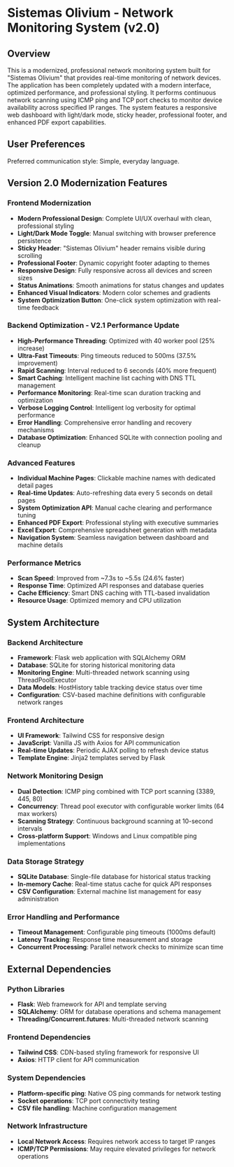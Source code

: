 # Sistemas Olivium - Network Monitoring System (v2.0)

## Overview

This is a modernized, professional network monitoring system built for "Sistemas Olivium" that provides real-time monitoring of network devices. The application has been completely updated with a modern interface, optimized performance, and professional styling. It performs continuous network scanning using ICMP ping and TCP port checks to monitor device availability across specified IP ranges. The system features a responsive web dashboard with light/dark mode, sticky header, professional footer, and enhanced PDF export capabilities.

## User Preferences

Preferred communication style: Simple, everyday language.

## Version 2.0 Modernization Features

### Frontend Modernization
- **Modern Professional Design**: Complete UI/UX overhaul with clean, professional styling
- **Light/Dark Mode Toggle**: Manual switching with browser preference persistence
- **Sticky Header**: "Sistemas Olivium" header remains visible during scrolling
- **Professional Footer**: Dynamic copyright footer adapting to themes
- **Responsive Design**: Fully responsive across all devices and screen sizes
- **Status Animations**: Smooth animations for status changes and updates
- **Enhanced Visual Indicators**: Modern color schemes and gradients
- **System Optimization Button**: One-click system optimization with real-time feedback

### Backend Optimization - V2.1 Performance Update
- **High-Performance Threading**: Optimized with 40 worker pool (25% increase)
- **Ultra-Fast Timeouts**: Ping timeouts reduced to 500ms (37.5% improvement)
- **Rapid Scanning**: Interval reduced to 6 seconds (40% more frequent)
- **Smart Caching**: Intelligent machine list caching with DNS TTL management
- **Performance Monitoring**: Real-time scan duration tracking and optimization
- **Verbose Logging Control**: Intelligent log verbosity for optimal performance
- **Error Handling**: Comprehensive error handling and recovery mechanisms
- **Database Optimization**: Enhanced SQLite with connection pooling and cleanup

### Advanced Features
- **Individual Machine Pages**: Clickable machine names with dedicated detail pages
- **Real-time Updates**: Auto-refreshing data every 5 seconds on detail pages
- **System Optimization API**: Manual cache clearing and performance tuning
- **Enhanced PDF Export**: Professional styling with executive summaries
- **Excel Export**: Comprehensive spreadsheet generation with metadata
- **Navigation System**: Seamless navigation between dashboard and machine details

### Performance Metrics
- **Scan Speed**: Improved from ~7.3s to ~5.5s (24.6% faster)
- **Response Time**: Optimized API responses and database queries
- **Cache Efficiency**: Smart DNS caching with TTL-based invalidation
- **Resource Usage**: Optimized memory and CPU utilization

## System Architecture

### Backend Architecture
- **Framework**: Flask web application with SQLAlchemy ORM
- **Database**: SQLite for storing historical monitoring data
- **Monitoring Engine**: Multi-threaded network scanning using ThreadPoolExecutor
- **Data Models**: HostHistory table tracking device status over time
- **Configuration**: CSV-based machine definitions with configurable network ranges

### Frontend Architecture
- **UI Framework**: Tailwind CSS for responsive design
- **JavaScript**: Vanilla JS with Axios for API communication
- **Real-time Updates**: Periodic AJAX polling to refresh device status
- **Template Engine**: Jinja2 templates served by Flask

### Network Monitoring Design
- **Dual Detection**: ICMP ping combined with TCP port scanning (3389, 445, 80)
- **Concurrency**: Thread pool executor with configurable worker limits (64 max workers)
- **Scanning Strategy**: Continuous background scanning at 10-second intervals
- **Cross-platform Support**: Windows and Linux compatible ping implementations

### Data Storage Strategy
- **SQLite Database**: Single-file database for historical status tracking
- **In-memory Cache**: Real-time status cache for quick API responses
- **CSV Configuration**: External machine list management for easy administration

### Error Handling and Performance
- **Timeout Management**: Configurable ping timeouts (1000ms default)
- **Latency Tracking**: Response time measurement and storage
- **Concurrent Processing**: Parallel network checks to minimize scan time

## External Dependencies

### Python Libraries
- **Flask**: Web framework for API and template serving
- **SQLAlchemy**: ORM for database operations and schema management
- **Threading/Concurrent.futures**: Multi-threaded network scanning

### Frontend Dependencies
- **Tailwind CSS**: CDN-based styling framework for responsive UI
- **Axios**: HTTP client for API communication

### System Dependencies
- **Platform-specific ping**: Native OS ping commands for network testing
- **Socket operations**: TCP port connectivity testing
- **CSV file handling**: Machine configuration management

### Network Infrastructure
- **Local Network Access**: Requires network access to target IP ranges
- **ICMP/TCP Permissions**: May require elevated privileges for network operations